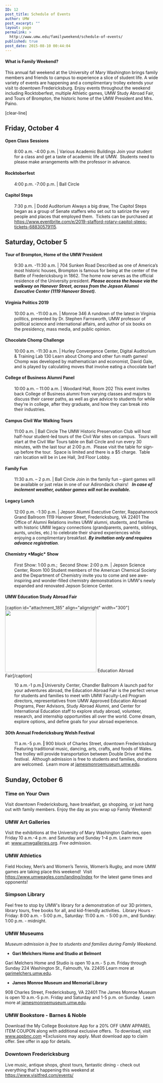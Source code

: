```yaml
---
ID: 12
post_title: Schedule of Events
author: UMW
post_excerpt: ""
layout: page
permalink: >
  http://www.umw.edu/familyweekend/schedule-of-events/
published: true
post_date: 2015-08-10 00:44:04
---
```

<h4>What is Family Weekend?</h4>
This annual fall weekend at the University of Mary Washington brings family members and friends to campus to experience a slice of student life. A wide variety of events are happening and a complimentary trolley extends your visit to downtown Fredericksburg. Enjoy events throughout the weekend including Rocktoberfest, multiple Athletic games, UMW Study Abroad Fair, and Tours of Brompton, the historic home of the UMW President and Mrs. Paino.

[clear-line]
<h2><strong>Friday, October 4</strong></h2>
<h4><strong>Open Class Sessions</strong></h4>
<p style="padding-left: 30px">8:00 a.m. -4:00 p.m. | Various Academic Buildings
Join your student for a class and get a taste of academic life at UMW.  Students need to please make arrangements with the professor in advance.</p>

<h4><strong>Rocktoberfest </strong></h4>
<p style="padding-left: 30px">4:00 p.m. -7:00 p.m. | Ball Circle</p>

<h4><strong>Capitol Steps</strong></h4>
<p style="padding-left: 30px">7:30 p.m. | Dodd Auditorium
Always a big draw, The Capitol Steps began as a group of Senate staffers who set out to satirize the very people and places that employed them.  Tickets can be purchased at <a href="https://www.eventbrite.com/e/2019-stafford-rotary-capitol-steps-tickets-68830579115">https://www.eventbrite.com/e/2019-stafford-rotary-capitol-steps-tickets-68830579115</a>.</p>

<h2><strong>Saturday, October 5</strong></h2>
<h4><strong>Tour of Brompton, Home of the UMW President </strong></h4>
<p style="padding-left: 30px">9:30 a.m. -11:30 a.m. | 704 Sunken Road
Described as one of America’s most historic houses, Brompton is famous for being at the center of the Battle of Fredericksburg in 1862. The home now serves as the official residence of the University president. <strong><em>Please access the house via the walkway on Hanover Street, across from the Jepson Alumni Executive Center (1119 Hanover Street).</em></strong></p>

<h4><strong>Virginia Politics 2019</strong></h4>
<p style="padding-left: 30px">10:00 a.m. -11:00 a.m. | Monroe 346
A rundown of the latest in Virginia politics, presented by Dr. Stephen Farnsworth, UMW professor of political science and international affairs, and author of six books on the presidency, mass media, and public opinion.</p>

<h4><strong>Chocolate Chomp Challenge</strong></h4>
<p style="padding-left: 30px">10:00 a.m. -11:30 a.m. | Hurley Convergence Center, Digital Auditorium &amp; Training Lab 130
Learn about Chomp and other fun math games!  Chomp was developed by mathematician and economist, David Gale, and is played by calculating moves that involve eating a chocolate bar!</p>

<h4><strong>College of Business Alumni Panel</strong></h4>
<p style="padding-left: 30px">10:00 a.m. – 11:00 a.m. | Woodard Hall, Room 202
This event invites back College of Business alumni from varying classes and majors to discuss their career paths, as well as give advice to students for while they're in college, after they graduate, and how they can break into their industries.</p>

<h4><strong>Campus Civil War Walking Tours</strong></h4>
<p style="padding-left: 30px">11:00 a.m. | Ball Circle
The UMW Historic Preservation Club will host half-hour student-led tours of the Civil War sites on campus.  Tours will start at the Civil War Tours table on Ball Circle and run every 30 minutes, with the last tour at 2:00 p.m.  Please visit the table for sign-up before the tour.  Space is limited and there is a $5 charge.  Table rain location will be in Lee Hall, 3rd Floor Lobby.</p>

<h4><strong>Family Fun</strong></h4>
<p style="padding-left: 30px">11:30 a.m. – 2 p.m. | Ball Circle
Join in the family fun – giant games will be available or just relax in one of our Adirondack chairs!   <em><strong>In case of inclement weather, outdoor games will not be available.</strong></em></p>

<h4><strong>Legacy Lunch</strong></h4>
<p style="padding-left: 30px">12:00 p.m. -1:30 p.m. | Jepson Alumni Executive Center, Rappahannock Grand Ballroom
1119 Hanover Street, Fredericksburg, VA 22401
The Office of Alumni Relations invites UMW alumni, students, and families with historic UMW legacy connections (grandparents, parents, siblings, aunts, uncles, etc.) to celebrate their shared experiences while enjoying a complimentary breakfast. <strong><em>By invitation only and requires advance registration</em></strong>.</p>

<h4><strong>Chemistry *Magic* Show</strong></h4>
<p style="padding-left: 30px">First Show: 1:00 p.m.;  Second Show: 2:00 p.m. | Jepson Science Center, Room 100
Student members of the American Chemical Society and the Department of Chemistry invite you to come and see awe-inspiring and wonder-filled chemistry demonstrations in UMW's newly expanded and renovated Jepson Science Center.</p>

<h4><strong>UMW Education Study Abroad Fair </strong></h4>
[caption id="attachment_185" align="alignright" width="300"]<img class=" wp-image-185" src="http://www.umw.edu/familyweekend/wp-content/uploads/sites/25/2018/07/IMG_0088-e1530905496656.jpg" alt="" width="300" height="203" /> Education Abroad Fair[/caption]
<p style="padding-left: 30px">10 a.m.-1 p.m.<strong>| </strong>University Center, Chandler Ballroom
A launch pad for your adventures abroad, the Education Abroad Fair is the perfect venue for students and families to meet with UMW Faculty-Led Program directors, representatives from UMW Approved Education Abroad Programs, Peer Advisors, Study Abroad Alumni, and Center for International Education staff to explore study abroad, volunteer, research, and internship opportunities all over the world. Come dream, explore options, and define goals for your abroad experience.</p>

<h4><strong>30th Annual Fredericksburg Welsh Festival </strong></h4>
<p style="padding-left: 30px">11 a.m.-5 p.m. <strong>| </strong>900 block of Charles Street, downtown Fredericksburg
Featuring traditional music, dancing, arts, crafts, and foods of Wales. The trolley will provide transportation between Double Drive and the festival.  Although admission is free to students and families, donations are welcomed.  Learn more at <a href="http://jamesmonroemuseum.umw.edu">jamesmonroemuseum.umw.edu</a>.</p>

<h2><strong>Sunday, October 6</strong></h2>
<h3><strong>Time on Your Own</strong></h3>
Visit downtown Fredericksburg, have breakfast, go shopping, or just hang out with family members. Enjoy the day as you wrap up Family Weekend!
<h3><strong>UMW Art Galleries</strong></h3>
Visit the exhibitions at the University of Mary Washington Galleries, open Friday 10 a.m.-4 p.m. and Saturday and Sunday 1-4 p.m. Learn more at: <a href="https://www.umwgalleries.org/">www.umwgalleries.org</a>. <em>Free admission</em>.
<h3><strong>UMW Athletics</strong></h3>
Field Hockey, Men’s and Women’s Tennis, Women’s Rugby, and more UMW games are taking place this weekend!  Visit <a href="https://www.umweagles.com/landing/index">https://www.umweagles.com/landing/index</a> for the latest game times and opponents!
<h3><strong>Simpson Library</strong></h3>
Feel free to stop by UMW's library for a demonstration of our 3D printers, library tours, free books for all, and kid-friendly activities.  Library Hours - Friday: 8:00 a.m. - 5:00 p.m., Saturday: 11:00 a.m. - 5:00 p.m., and Sunday: 1:00 p.m. - midnight.
<h3><strong>UMW Museums</strong></h3>
<em>Museum admission is free to students and families during Family Weekend.
</em>
<ul>
 	<li><strong>Gari Melchers Home and Studio at Belmont</strong></li>
</ul>
Gari Melchers Home and Studio is open 10 a.m.- 5 p.m. Friday through Sunday
224 Washington St., Falmouth, Va. 22405
Learn more at <a href="http://garimelchers.umw.edu/">garimelchers.umw.edu</a>.
<ul>
 	<li><strong>James Monroe Museum and Memorial Library</strong></li>
</ul>
908 Charles Street, Fredericksburg, VA 22401
The James Monroe Museum is open 10 a.m.-5 p.m. Friday and Saturday and 1-5 p.m. on Sunday.  Learn more at <a href="http://jamesmonroemuseum.umw.edu/">jamesmonroemuseum.umw.edu</a>.
<h3><strong>UMW Bookstore - Barnes &amp; Noble</strong></h3>
Download the My College Bookstore App for a 20% OFF UMW APPAREL ITEM COUPON along with additional exclusive offers.  To download, visit <a href="http://www.appbnc.com">www.appbnc.com</a>
*Exclusions may apply. Must download app to claim offer. See offer in app for details.
<h3><strong>Downtown Fredericksburg</strong></h3>
Live music, antique shops, ghost tours, fantastic dining - check out everything that's happening this weekend at <a href="https://www.visitfred.com/events/">https://www.visitfred.com/events/</a>